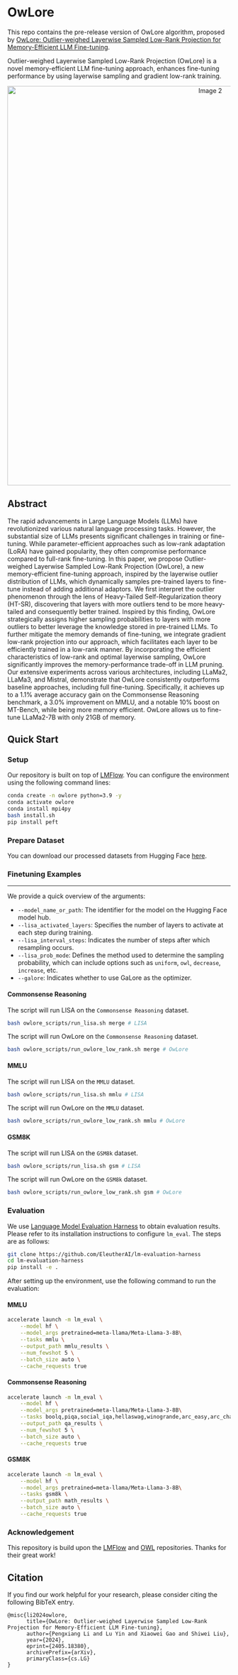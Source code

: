# OwLore

This repo contains the pre-release version of OwLore algorithm, proposed by [OwLore: Outlier-weighed Layerwise Sampled Low-Rank Projection for Memory-Efficient LLM Fine-tuning](https://arxiv.org/abs/2405.18380).

Outlier-weighed Layerwise Sampled Low-Rank Projection (OwLore) is a novel memory-efficient LLM fine-tuning approach, enhances fine-tuning performance by using layerwise sampling and gradient low-rank training.

<div align="center">
  <img src="https://github.com/pixeli99/OwLore/assets/46072190/fb60054b-7af1-4aa0-9cc8-329c0f96d093" alt="Image 2" style="width: 900px; margin: 0 auto;">
</div>

## Abstract

The rapid advancements in Large Language Models (LLMs) have revolutionized various natural language processing tasks. However, the substantial size of LLMs presents significant challenges in training or fine-tuning. While parameter-efficient approaches such as low-rank adaptation (LoRA) have gained popularity, they often compromise performance compared to full-rank fine-tuning. In this paper, we propose Outlier-weighed Layerwise Sampled Low-Rank Projection (OwLore), a new memory-efficient fine-tuning approach, inspired by the layerwise outlier distribution of LLMs, which dynamically samples pre-trained layers to fine-tune instead of adding additional adaptors. We first interpret the outlier phenomenon through the lens of Heavy-Tailed Self-Regularization theory (HT-SR), discovering that layers with more outliers tend to be more heavy-tailed and consequently better trained. Inspired by this finding, OwLore strategically assigns higher sampling probabilities to layers with more outliers to better leverage the knowledge stored in pre-trained LLMs. To further mitigate the memory demands of fine-tuning, we integrate gradient low-rank projection into our approach, which facilitates each layer to be efficiently trained in a low-rank manner. By incorporating the efficient characteristics of low-rank and optimal layerwise sampling, OwLore significantly improves the memory-performance trade-off in LLM pruning. Our extensive experiments across various architectures, including LLaMa2, LLaMa3, and Mistral, demonstrate that OwLore consistently outperforms baseline approaches, including full fine-tuning. Specifically, it achieves up to a 1.1% average accuracy gain on the Commonsense Reasoning benchmark, a 3.0% improvement on MMLU, and a notable 10% boost on MT-Bench, while being more memory efficient. OwLore allows us to fine-tune LLaMa2-7B with only 21GB of memory.

## Quick Start

### Setup

Our repository is built on top of [LMFlow](https://github.com/OptimalScale/LMFlow). You can configure the environment using the following command lines:
```bash
conda create -n owlore python=3.9 -y
conda activate owlore
conda install mpi4py
bash install.sh
pip install peft
```

### Prepare Dataset

You can download our processed datasets from Hugging Face [here](https://huggingface.co/datasets/pengxiang/OwLore_Dataset).

### Finetuning Examples

--- 
We provide a quick overview of the arguments:
- `--model_name_or_path`: The identifier for the model on the Hugging Face model hub.
- `--lisa_activated_layers`: Specifies the number of layers to activate at each step during training.
- `--lisa_interval_steps`: Indicates the number of steps after which resampling occurs.
- `--lisa_prob_mode`: Defines the method used to determine the sampling probability, which can include options such as `uniform`, `owl`, `decrease`, `increase`, etc.
- `--galore`: Indicates whether to use GaLore as the optimizer.

#### Commonsense Reasoning
The script will run LISA on the `Commonsense Reasoning` dataset.
```bash
bash owlore_scripts/run_lisa.sh merge # LISA
```
The script will run OwLore on the `Commonsense Reasoning` dataset.
```bash
bash owlore_scripts/run_owlore_low_rank.sh merge # OwLore
```

#### MMLU
The script will run LISA on the `MMLU` dataset.
```bash
bash owlore_scripts/run_lisa.sh mmlu # LISA
```
The script will run OwLore on the `MMLU` dataset.
```bash
bash owlore_scripts/run_owlore_low_rank.sh mmlu # OwLore
```

#### GSM8K
The script will run LISA on the `GSM8k` dataset.
```bash
bash owlore_scripts/run_lisa.sh gsm # LISA
```
The script will run OwLore on the `GSM8k` dataset.
```bash
bash owlore_scripts/run_owlore_low_rank.sh gsm # OwLore
```

### Evaluation

We use [Language Model Evaluation Harness](https://github.com/EleutherAI/lm-evaluation-harness) to obtain evaluation results. Please refer to its installation instructions to configure `lm_eval`. The steps are as follows:

```bash
git clone https://github.com/EleutherAI/lm-evaluation-harness
cd lm-evaluation-harness
pip install -e .
```

After setting up the environment, use the following command to run the evaluation:

#### MMLU
```bash
accelerate launch -m lm_eval \
    --model hf \
    --model_args pretrained=meta-llama/Meta-Llama-3-8B\
    --tasks mmlu \
    --output_path mmlu_results \
    --num_fewshot 5 \
    --batch_size auto \
    --cache_requests true
```
#### Commonsense Reasoning
```bash
accelerate launch -m lm_eval \
    --model hf \
    --model_args pretrained=meta-llama/Meta-Llama-3-8B\
    --tasks boolq,piqa,social_iqa,hellaswag,winogrande,arc_easy,arc_challenge,openbookqa \
    --output_path qa_results \
    --num_fewshot 5 \
    --batch_size auto \
    --cache_requests true
```
#### GSM8K
```bash
accelerate launch -m lm_eval \
    --model hf \
    --model_args pretrained=meta-llama/Meta-Llama-3-8B\
    --tasks gsm8k \
    --output_path math_results \
    --batch_size auto \
    --cache_requests true
```

### Acknowledgement
This repository is build upon the [LMFlow](https://github.com/OptimalScale/LMFlow) and [OWL](https://github.com/luuyin/OWL) repositories. Thanks for their great work!

## Citation
If you find our work helpful for your research, please consider citing the following BibTeX entry.
```
@misc{li2024owlore,
      title={OwLore: Outlier-weighed Layerwise Sampled Low-Rank Projection for Memory-Efficient LLM Fine-tuning}, 
      author={Pengxiang Li and Lu Yin and Xiaowei Gao and Shiwei Liu},
      year={2024},
      eprint={2405.18380},
      archivePrefix={arXiv},
      primaryClass={cs.LG}
}
```